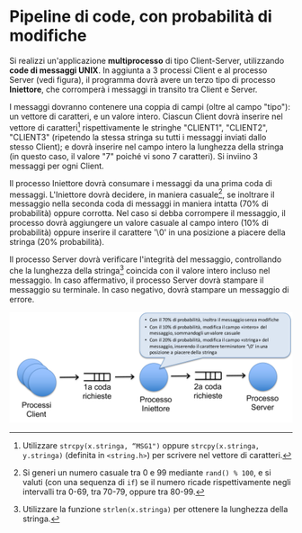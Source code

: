 Pipeline di code, con probabilità di modifiche
==============================================

Si realizzi un'applicazione **multiprocesso** di tipo Client-Server,
utilizzando **code di messaggi UNIX**. In aggiunta a 3 processi Client e
al processo Server (vedi figura), il programma dovrà avere un terzo tipo
di processo **Iniettore**, che corromperà i messaggi in transito tra
Client e Server.

I messaggi dovranno contenere una coppia di campi (oltre al campo
"tipo"): un vettore di caratteri, e un valore intero. Ciascun Client
dovrà inserire nel vettore di caratteri[^1] rispettivamente le stringhe
"CLIENT1", "CLIENT2", "CLIENT3" (ripetendo la stessa stringa su tutti i
messaggi inviati dallo stesso Client); e dovrà inserire nel campo intero
la lunghezza della stringa (in questo caso, il valore "7" poiché vi sono
7 caratteri). Si inviino 3 messaggi per ogni Client.

Il processo Iniettore dovrà consumare i messaggi da una prima coda di
messaggi. L'Iniettore dovrà decidere, in maniera casuale[^2], se
inoltrare il messaggio nella seconda coda di messaggi in maniera intatta
(70% di probabilità) oppure corrotta. Nel caso si debba corrompere il
messaggio, il processo dovrà aggiungere un valore casuale al campo
intero (10% di probabilità) oppure inserire il carattere '\\0' in una
posizione a piacere della stringa (20% probabilità).

Il processo Server dovrà verificare l'integrità del messaggio,
controllando che la lunghezza della stringa[^3] coincida con il valore
intero incluso nel messaggio. In caso affermativo, il processo Server
dovrà stampare il messaggio su terminale. In caso negativo, dovrà
stampare un messaggio di errore.

![image](/images/ambiente_locale/code_messaggi/pipeline_di_code_con_probabilita_di_modifiche.png)

[^1]: Utilizzare `strcpy(x.stringa, “MSG1")` oppure
    `strcpy(x.stringa, y.stringa)` (definita in `<string.h>`) per
    scrivere nel vettore di caratteri.

[^2]: Si generi un numero casuale tra 0 e 99 mediante `rand() % 100`, e
    si valuti (con una sequenza di `if`) se il numero ricade
    rispettivamente negli intervalli tra 0-69, tra 70-79, oppure tra
    80-99.

[^3]: Utilizzare la funzione `strlen(x.stringa)` per ottenere la
    lunghezza della stringa.
